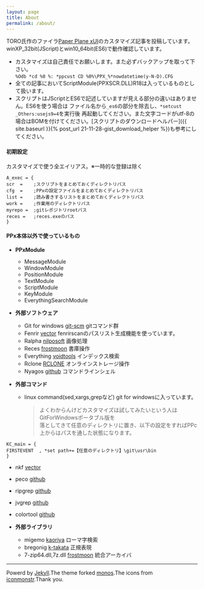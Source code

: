 ```yaml
---
layout: page
title: About
permalink: /about/
---
```


TORO氏作のファイラ[Paper Plane xUI](http://toro.d.dooo.jp/slppx.html)のカスタマイズ記事を投稿しています。<BR>
winXP\_32bit(JScript)とwin10\_64bit(ES6)で動作確認しています。

 - カスタマイズは自己責任でお願いします。また必ずバックアップを取って下さい。<BR>
 `%Odb *cd %0 %: *ppcust CD %0%\PPX_%*nowdatetime(y-N-D).CFG`
 - 全ての記事においてScriptModule(PPXSCR.DLL)R18は入っているものとして扱います。
 - スクリプトはJScriptとES6で記述していますが見える部分の違いはありません。ES6を使う場合は
 ファイル名から`_es6`の部分を除去し、`*setcust _Others:usejs9=4`を実行後
 再起動してください。また文字コードがutf-8の場合はBOMを付けてください。[スクリプトのダウンロードヘルパー]({{ site.baseurl }}{% post_url 21-11-28-gist_download_helper %})も参考にしてください。

#### 初期設定
カスタマイズで使う全エイリアス。※一時的な登録は除く
```
A_exec = {
scr  =    ;スクリプトをまとめておくディレクトリパス
cfg  =    ;PPxの設定ファイルをまとめておくディレクトリパス
list =    ;読み書きするリストをまとめておくディレクトリパス
work =    ;作業用のディレクトリパス
myrepo =  ;gitレポジトリrootパス
reces =   ;reces.exeのパス
}
```

#### PPx本体以外で使っているもの
- **PPxModule**
  - MessageModule
  - WindowModule
  - PositionModule
  - TextModule
  - ScriptModule
  - KeyModule
  - EverythingSearchModule

- **外部ソフトウェア**
   - Git for windows [git-scm](https://git-scm.com/download/win) gitコマンド群
   - Fenrir [vector](http://hp.vector.co.jp/authors/VA026310/) fenrirscanのパスリスト生成機能を使っています。
   - Ralpha [nilposoft](http://nilposoft.info/)  画像処理
   - Reces [frostmoon](http://frostmoon.sakura.ne.jp/) 書庫操作
   - Everything [voidtools](https://www.voidtools.com/) インデックス検索
   - Rclone [RCLONE](https://rclone.org/) オンラインストレージ操作
   - Nyagos [github](https://github.com/nyaosorg/nyagos/releases) コマンドラインシェル

- **外部コマンド**
   - linux command(sed,xargs,grepなど) git for windowsに入っています。
     > よくわからんけどカスタマイズは試してみたいという人はGitForWindowsポータブル版を<BR>
     落としてきて任意のディレクトリに置き、以下の設定をすればPPc上からはパスを通した状態になります。
```
KC_main = {
FIRSTEVENT  , *set path+=【任意のディレクトリ】\git\usr\bin
}
```
   - nkf [vector](https://www.vector.co.jp/soft/win95/util/se295331.html)
   - peco [github](https://github.com/peco/peco/releases)
   - ripgrep [github](https://github.com/BurntSushi/ripgrep/releases)
   - jvgrep [github](https://github.com/mattn/jvgrep/releases)
   - colortool [github](https://github.com/microsoft/terminal/releases/tag/1904.29002)

- **外部ライブラリ**
   - migemo [kaoriya](https://www.kaoriya.net/software/cmigemo/) ローマ字検索
   - bregonig [k-takata](http://k-takata.o.oo7.jp/mysoft/bregonig.html) 正規表現
   - 7-zip64.dll,7z.dll [frostmoon](http://frostmoon.sakura.ne.jp/) 統合アーカイバ

---
Powerd by [Jekyll](http://jekyllrb-ja.github.io/).The theme forked [monos](http://jekyllthemes.org/themes/monos/).The icons from [iconmonstr](https://iconmonstr.com/).Thank you.
